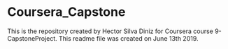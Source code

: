 # Coursera_Capstone
This is the repository created by Hector Silva Diniz for Coursera course 9-CapstoneProject. 
This readme file was created on June 13th 2019.
